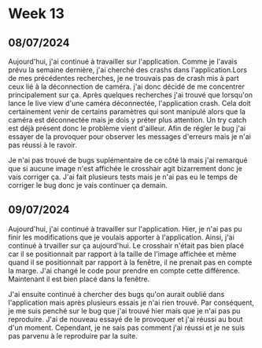 # Week 13

## 08/07/2024

Aujourd'hui, j'ai continué à travailler sur l'application. Comme je l'avais prévu la semaine dernière, j'ai cherché des crashs dans l'application.Lors de mes précédentes recherches, je ne trouvais pas de crash mis à part ceux lié à la déconnection de caméra. j'ai donc décidé de me concentrer principalement sur ça. Après quelques recherches j'ai trouvé que lorsqu'on lance le live view d'une caméra déconnectée, l'application crash. Cela doit certainement venir de certains paramètres qui sont manipulé alors que la caméra est déconnectée mais je dois y préter plus attention. Un try catch est déjà présent donc le problème vient d'ailleur. Afin de régler le bug j'ai essayer de la provoquer pour observer les messages d'erreurs mais je n'ai pas réussi à le ravoir.

Je n'ai pas trouvé de bugs suplémentaire de ce côté là mais j'ai remarqué que si aucune image n'est affichée le crosshair agit bizarrement donc je vais corriger ça. J'ai fait plusieurs tests mais je n'ai pas eu le temps de corriger le bug donc je vais continuer ça demain.

## 09/07/2024

Aujourd'hui, j'ai continué à travailler sur l'application. Hier, je n'ai pas pu finir les modifications que je voulais apporter à l'application. Ainsi, j'ai continué à trvailler sur ça aujourd'hui. Le crosshair n'était pas bien placé car il se positionnait par rapport à la taille de l'image affichée et même quand il se positionnait par rapport à la fenêtre, il ne prenait pas en compte la marge. J'ai changé le code pour prendre en compte cette différence. Maintenant il est bien placé dans la fenêtre.

J'ai ensuite continué à chercher des bugs qu'on aurait oublié dans l'application mais après plusieurs essais je n'ai rien trouvé. Par conséquent, je me suis penché sur le bug que j'ai trouvé hier mais que je n'ai pas pu reproduire. J'ai de nouveau essayé de le provoquer et j'ai réussi au bout d'un moment. Cependant, je ne sais pas comment j'ai réussi et je ne suis pas parvenu à le reproduire par la suite. 